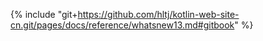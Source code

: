 {% include "git+https://github.com/hltj/kotlin-web-site-cn.git/pages/docs/reference/whatsnew13.md#gitbook" %}
